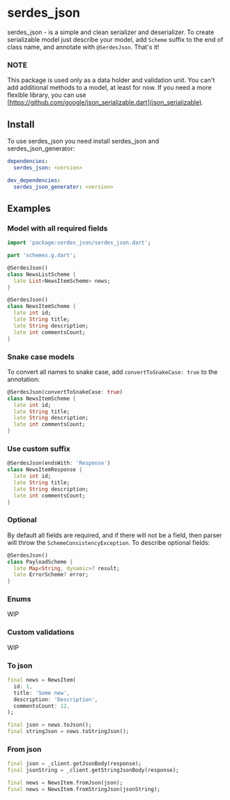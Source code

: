 # serdes_json

serdes_json - is a simple and clean serializer and deserializer.
To create serializable model just describe your model, add `Scheme` suffix to the end of class name,
and annotate with `@SerdesJson`. That's it!

### NOTE

This package is used only as a data holder and validation unit. You can't add additional methods to a model, at least for now. If you need a more flexible library, you can use [https://github.com/google/json_serializable.dart](json_serializable).

## Install

To use serdes_json you need install serdes_json and serdes_json_generator:

```yaml
dependencies:
  serdes_json: <version>
```

```yaml
dev_dependencies:
  serdes_json_generator: <version>
```

## Examples

### Model with all required fields

```dart
import 'package:serdes_json/serdes_json.dart';

part 'schemes.g.dart';

@SerdesJson()
class NewsListScheme {
  late List<NewsItemScheme> news;
}
```

```dart
@SerdesJson()
class NewsItemScheme {
  late int id;
  late String title;
  late String description;
  late int commentsCount;
}
```

### Snake case models

To convert all names to snake case, add `convertToSnakeCase: true` to the annotation:

```dart
@SerdesJson(convertToSnakeCase: true)
class NewsItemScheme {
  late int id;
  late String title;
  late String description;
  late int commentsCount;
}
```

### Use custom suffix

```dart
@SerdesJson(endsWith: 'Response')
class NewsItemResponse {
  late int id;
  late String title;
  late String description;
  late int commentsCount;
}
```

### Optional

By default all fields are required, and if there will not be a field, then parser will throw the `SchemeConsistencyException`.
To describe optional fields:

```dart
@SerdesJson()
class PayloadScheme {
  late Map<String, dynamic>? result;
  late ErrorScheme? error;
}
```

### Enums

WIP

### Custom validations

WIP

### To json

```dart
final news = NewsItem(
  id: 1,
  title: 'Some new',
  description: 'Description',
  commentsCount: 12,
);

final json = news.toJson();
final stringJson = news.toStringJson();
```

### From json

```dart
final json = _client.getJsonBody(response);
final jsonString = _client.getStringJsonBody(response);

final news = NewsItem.fromJson(json);
final news = NewsItem.fromStringJson(jsonString);
```
